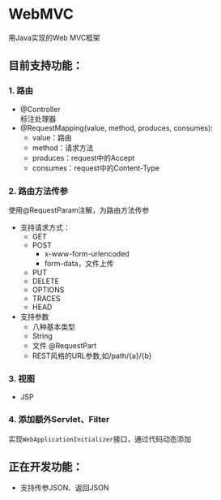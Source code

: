 # WebMVC
用Java实现的Web MVC框架

## 目前支持功能：
### 1. 路由 
- @Controller  
标注处理器  
- @RequestMapping(value, method, produces, consumes):  
    - value：路由
    - method：请求方法
    - produces：request中的Accept
    - consumes：request中的Content-Type

### 2. 路由方法传参 
使用@RequestParam注解，为路由方法传参
- 支持请求方式：
    - GET
    - POST
        - x-www-form-urlencoded
        - form-data，文件上传
    - PUT
    - DELETE
    - OPTIONS
    - TRACES
    - HEAD
- 支持参数
    - 八种基本类型
    - String
    - 文件 @RequestPart
    - REST风格的URL参数,如/path/{a}/{b}
    
### 3. 视图
- JSP

### 4. 添加额外Servlet、Filter   
实现```WebApplicationInitializer```接口，通过代码动态添加


## 正在开发功能：
- 支持传参JSON、返回JSON
